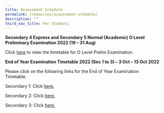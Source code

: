 ```yaml
---
title: Assessment Schedule
permalink: /resources/assessment-schedule/
description: ""
third_nav_title: For Students
---
```

**Secondary 4 Express and Secondary 5 Normal (Academic) O Level Preliminary Examination 2022 (19 – 31 Aug)**

Click [here](/files/O-Level-Prelim-Exam-TimeTable-2022.pdf) to view the timetable for O Level Prelim Examination.

**End of Year Examination Timetable 2022 (Sec 1 to 3) – 3 Oct – 13 Oct 2022**

Please click on the following links for the End of Year Examination Timetable.

Secondary 1: Click [here.](/files/Sec-1-EYE-Timetable-2022.pdf)

Secondary 2: Click [here.](/files/Sec-2-EYE-Timetable-2022.pdf)

Secondary 3: Click [here.](/files/Sec-3-EYE-Timetable-2022.pdf)